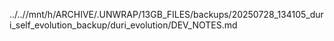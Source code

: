../..//mnt/h/ARCHIVE/.UNWRAP/13GB_FILES/backups/20250728_134105_duri_self_evolution_backup/duri_evolution/DEV_NOTES.md